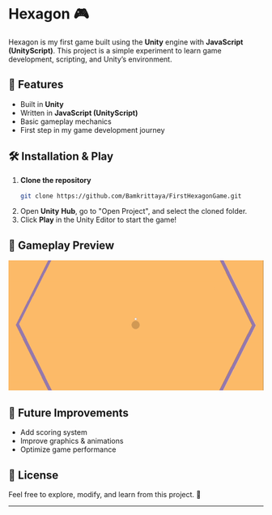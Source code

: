 
# **Hexagon** 🎮  

Hexagon is my first game built using the **Unity** engine with **JavaScript (UnityScript)**. This project is a simple experiment to learn game development, scripting, and Unity’s environment.  

## **📌 Features**  
- Built in **Unity**  
- Written in **JavaScript (UnityScript)**  
- Basic gameplay mechanics  
- First step in my game development journey  

## **🛠️ Installation & Play**  
1. **Clone the repository**  
   ```sh
   git clone https://github.com/Bamkrittaya/FirstHexagonGame.git
   ```
2. Open **Unity** **Hub**, go to "Open Project", and select the cloned folder.  
3. Click **Play** in the Unity Editor to start the game!

## 🎥 Gameplay Preview  
![Hexagon Gameplay](https://github.com/Bamkrittaya/FirstHexagonGame/blob/main/Game.gif)

## **🚀 Future Improvements**  
- Add scoring system  
- Improve graphics & animations  
- Optimize game performance  

## **📜 License**  
Feel free to explore, modify, and learn from this project. 🚀  

---
